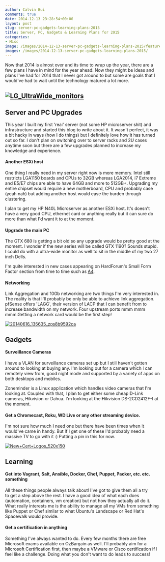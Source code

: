 ```yaml
---
author: Calvin Bui
comments: true
date: 2014-12-13 23:28:54+00:00
layout: post
slug: server-pc-gadgets-learning-plans-2015
title: Server, PC, Gadgets & Learning Plans for 2015
categories:
- Misc
image: /images/2014-12-13-server-pc-gadgets-learning-plans-2015/featured-image.jpg 
images: /images/2014-12-13-server-pc-gadgets-learning-plans-2015/
---
```


Now that 2014 is almost over and its time to wrap up the year, there are a few plans I have in mind for the year ahead. Now they might be ideas and plans I've had for 2014 that I never got around to but some are goals that I would've had to wait until the technology matured a lot more.

<!-- more -->

## [![LG_UltraWide_monitors]({{page.images}}lg_ultrawide_monitors.jpg)]({{page.images}}lg_ultrawide_monitors.jpg)

## Server and PC Upgrades

This year I built my first 'real' server (not some HP microserver shit) and infrastructure and started this blog to write about it. It wasn't perfect, it was a bit hacky in ways (how I do things) but I definitely love how it has turned out so far. I don't plan on switching over to server racks and 2U cases anytime soon but there are a few upgrades planned to increase my knowledge and experience.

#### Another ESXi host

One thing I really need in my server right now is more memory. Intel still restricts LGA1150 boards and CPUs to 32GB whereas LGA2014, i7 Extreme and E5/E7 chips are able to have 64GB and more to 512GB+. Upgrading my entire chipset would require a new motherboard, CPU and probably case (yeah nah) but adding another host would ease the burden through clustering.

I plan to get my HP N40L Microserver as another ESXi host. It's doesn't have a very good CPU, ethernet card or anything really but it can sure do more than what I'd want it to at the moment.

#### Upgrade the main PC

The GTX 680 is getting a bit old so any upgrade would be pretty good at the moment. I wonder if the new series will be called GTX 1190? Sounds stupid. I could do with a ultra-wide monitor as well to sit in the middle of my two 27 inch Dells.

I'm quite interested in new cases appearing on HardForum's Small Form Factor section from time to time such as [A4](http://hardforum.com/showthread.php?t=1799326).

#### Networking

Link Aggregation and 10Gb networking are two things I'm very interested in. The reality is that I'll probably be only be able to achieve link aggregation. pfSense offers 'LAGG', their version of LACP that I can benefit from to increase bandwidth on my network. Four upstream ports mmm mmm mmm.Getting a network card would be the first step!

[![20140616_135635_zps8b9592ca]({{page.images}}20140616_135635_zps8b9592ca.jpg)]({{page.images}}20140616_135635_zps8b9592ca.jpg)

## Gadgets

#### Surveillance Cameras

I have a VLAN for surveillance cameras set up but I still haven't gotten around to looking at buying any. I'm looking out for a camera which I can remotely view from, good night mode and supported by a variety of apps on both desktops and mobiles.

Zoneminder is a Linux application which handles video cameras that I'm looking at. Coupled with that, I plan to get either some cheap D-Link cameras, Hikvision or Dahua. I'm looking at the Hikvision DS-2CD2412F-I at the moment.

#### Get a Chromecast, Roku, WD Live or any other streaming device.

I'm not sure how much I need one but there have been times when It would've came in handy. But If I get one of these I'd probably need a massive TV to go with it :) Putting a pin in this for now.

[![New+Cert+Logos_520x150]({{page.images}}new-cert-logos_520x150.jpg)]({{page.images}}new-cert-logos_520x150.jpg)

## Learning

#### Get into Vagrant, Salt, Ansible, Docker, Chef, Puppet, Packer, etc. etc. something

All these things people always talk about! I've got to give them all a try to get a step above the rest. I have a good idea of what each does (automation, containers, vm creation) but not how they actually all do it. What really interests me is the ability to manage all my VMs from something like Puppet or Chef similar to what Ubuntu's Landscape or Red Hat's Spacewalk would provide.

#### Get a certification in anything

Something I've always wanted to do. Every few months there are free Microsoft exams available on OzBargain as well. I'll probably aim for a Microsoft Certification first, then maybe a VMware or Cisco certification if I feel like a challenge. Doing what you don't want to do leads to success!
